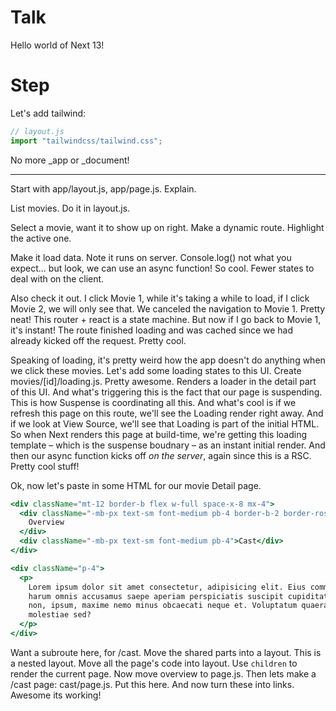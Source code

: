 # Talk

Hello world of Next 13!

# Step

Let's add tailwind:

```js
// layout.js
import "tailwindcss/tailwind.css";
```

No more \_app or \_document!

---

Start with app/layout.js, app/page.js. Explain.

List movies. Do it in layout.js.

Select a movie, want it to show up on right. Make a dynamic route. Highlight the active one.

Make it load data. Note it runs on server. Console.log() not what you expect... but look, we can use an async function! So cool. Fewer states to deal with on the client.

Also check it out. I click Movie 1, while it's taking a while to load, if I click Movie 2, we will only see that. We canceled the navigation to Movie 1. Pretty neat! This router + react is a state machine. But now if I go back to Movie 1, it's instant! The route finished loading and was cached since we had already kicked off the request. Pretty cool.

Speaking of loading, it's pretty weird how the app doesn't do anything when we click these movies. Let's add some loading states to this UI. Create movies/[id]/loading.js. Pretty awesome. Renders a loader in the detail part of this UI. And what's triggering this is the fact that our page is suspending. This is how Suspense is coordinating all this. And what's cool is if we refresh this page on this route, we'll see the Loading render right away. And if we look at View Source, we'll see that Loading is part of the initial HTML. So when Next renders this page at build-time, we're getting this loading template – which is the suspense boudnary – as an instant initial render. And then our async function kicks off _on the server_, again since this is a RSC. Pretty cool stuff!

Ok, now let's paste in some HTML for our movie Detail page.

```jsx
<div className="mt-12 border-b flex w-full space-x-8 mx-4">
  <div className="-mb-px text-sm font-medium pb-4 border-b-2 border-rose-500">
    Overview
  </div>
  <div className="-mb-px text-sm font-medium pb-4">Cast</div>
</div>

<div className="p-4">
  <p>
    Lorem ipsum dolor sit amet consectetur, adipisicing elit. Eius commodi
    harum omnis accusamus saepe aperiam perspiciatis suscipit cupiditate
    non, ipsum, maxime nemo minus obcaecati neque et. Voluptatum quaerat
    molestiae sed?
  </p>
</div>
```

Want a subroute here, for /cast. Move the shared parts into a layout. This is a nested layout. Move all the page's code into layout. Use `children` to render the current page. Now move overview to page.js. Then lets make a /cast page: cast/page.js. Put this here. And now turn these into links. Awesome its working!
